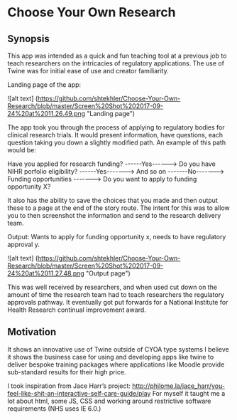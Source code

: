 # Choose Your Own Research

## Synopsis

This app was intended as a quick and fun teaching tool at a previous job to teach researchers on the intricacies of regulatory applications. The use of Twine was for initial ease of use and creator familiarity. 

Landing page of the app:

![alt text] (https://github.com/shtekhler/Choose-Your-Own-Research/blob/master/Screen%20Shot%202017-09-24%20at%2011.26.49.png "Landing page")

The app took you through the process of applying to regulatory bodies for clinical research trials. It would present information, have questions, each question taking you down a slightly modified path. An example of this path would be: 

  Have you applied for research funding? ------Yes------> Do you have NIHR porfolio eligibility? ------Yes-------> And so on
                                       \-------No-------> Funding opportunities -------> Do you want to apply to funding opportunity X?

It also has the ability to save the choices that you made and then output these to a page at the end of the story route. The intent for this was to allow you to then screenshot the information and send to the research delivery team. 
                                                                           
  Output: Wants to apply for funding opportunity x, needs to have regulatory approval y.

![alt text] (https://github.com/shtekhler/Choose-Your-Own-Research/blob/master/Screen%20Shot%202017-09-24%20at%2011.27.48.png "Output page")

This was well received by researchers, and when used cut down on the amount of time the research team had to teach researchers the regulatory approvals pathway. It eventually got put forwards for a National Institute for Health Research continual improvement award.

## Motivation

It shows an innovative use of Twine outside of CYOA type systems I believe it shows the business case for using and developing apps like twine to deliver bespoke training packages where applications like Moodle provide sub-standard results for their high price. 

I took inspiration from Jace Harr’s project: http://philome.la/jace_harr/you-feel-like-shit-an-interactive-self-care-guide/play For myself it taught me a lot about html, some JS, CSS and working around restrictive software requirements (NHS uses IE 6.0.) 
